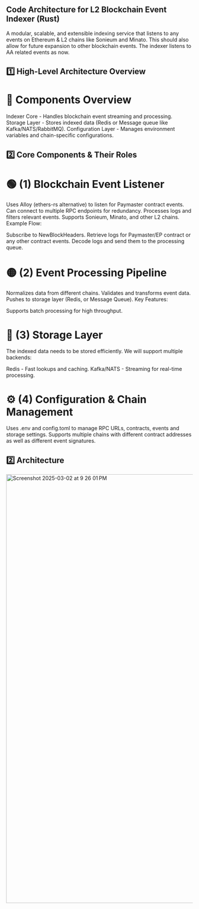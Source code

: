 ## Code Architecture for L2 Blockchain Event Indexer (Rust)
A modular, scalable, and extensible indexing service that listens to any events on Ethereum & L2 chains like Sonieum and Minato. This should also allow for future expansion to other blockchain events. The indexer listens to AA related events as now.

## 1️⃣ High-Level Architecture Overview
# 🔹 Components Overview
Indexer Core - Handles blockchain event streaming and processing.
Storage Layer - Stores indexed data (Redis or Message queue like Kafka/NATS/RabbitMQ).
Configuration Layer - Manages environment variables and chain-specific configurations.

## 2️⃣ Core Components & Their Roles
# 🟢 (1) Blockchain Event Listener
Uses Alloy (ethers-rs alternative) to listen for Paymaster contract events.
Can connect to multiple RPC endpoints for redundancy.
Processes logs and filters relevant events.
Supports Sonieum, Minato, and other L2 chains.
Example Flow:

Subscribe to NewBlockHeaders.
Retrieve logs for Paymaster/EP contract or any other contract  events.
Decode logs and send them to the processing queue.

# 🟡 (2) Event Processing Pipeline
Normalizes data from different chains.
Validates and transforms event data.
Pushes to storage layer (Redis, or Message Queue).
Key Features:

Supports batch processing for high throughput.


# 🔵 (3) Storage Layer
The indexed data needs to be stored efficiently. We will support multiple backends:

Redis - Fast lookups and caching.
Kafka/NATS - Streaming for real-time processing.


# ⚙️ (4) Configuration & Chain Management
Uses .env and config.toml to manage RPC URLs, contracts, events and storage settings.
Supports multiple chains with different contract addresses as well as different event signatures.

## 2️⃣ Architecture

<img width="1158" alt="Screenshot 2025-03-02 at 9 26 01 PM" src="https://github.com/user-attachments/assets/7dda1bd8-0639-4ebb-aabd-78184c1d12b6" />


